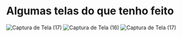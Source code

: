 # Algumas telas do que tenho feito

![Captura de Tela (17)](https://github.com/CarolinaCedro/Pratica-Angular/assets/75391803/11e45917-f808-4c24-83c8-10478871c1d7)
![Captura de Tela (16)](https://github.com/CarolinaCedro/Pratica-Angular/assets/75391803/1fd22d4e-7d8b-4e3c-8b76-3b322e5ead48)
![Captura de Tela (17)](https://github.com/CarolinaCedro/Pratica-Angular/assets/75391803/d6d96d70-8e95-4a3c-bc70-6408bcb18419)
